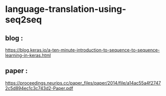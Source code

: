 # language-translation-using-seq2seq

## blog :

https://blog.keras.io/a-ten-minute-introduction-to-sequence-to-sequence-learning-in-keras.html

## paper :

https://proceedings.neurips.cc/paper_files/paper/2014/file/a14ac55a4f27472c5d894ec1c3c743d2-Paper.pdf
